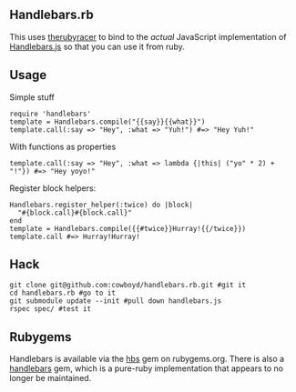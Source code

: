 
## Handlebars.rb

This uses [therubyracer][1] to bind to the _actual_ JavaScript implementation of
[Handlebars.js][2] so that you can use it from ruby.

## Usage

Simple stuff

    require 'handlebars'
    template = Handlebars.compile("{{say}}{{what}}")
    template.call(:say => "Hey", :what => "Yuh!") #=> "Hey Yuh!"

With functions as properties

    template.call(:say => "Hey", :what => lambda {|this| ("yo" * 2) + "!"}) #=> "Hey yoyo!"

Register block helpers:

    Handlebars.register_helper(:twice) do |block|
      "#{block.call}#{block.call}"
    end
    template = Handlebars.compile({{#twice}}Hurray!{{/twice}})
    template.call #=> Hurray!Hurray!

## Hack

    git clone git@github.com:cowboyd/handlebars.rb.git #git it
    cd handlebars.rb #go to it
    git submodule update --init #pull down handlebars.js
    rspec spec/ #test it


## Rubygems

  Handlebars is available via the [hbs][1] gem on rubygems.org. There is also a
  [handlebars][1] gem, which is a pure-ruby implementation that appears to no longer be maintained.

[1]: http://github.com/cowboyd/therubyracer "The Ruby Racer"
[2]: http://github.com/wycats/handlebars.js "Handlebars JavaScript templating library"
[3]: http://rubygems.org/gems/hbs "handelbars gem in JavaScript"
[4]: http://rubygems.org/gems/handlebars "pure ruby handlebars gem"

